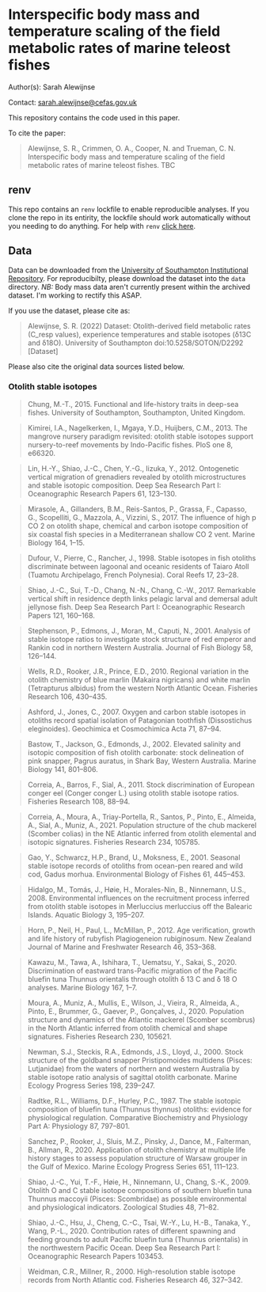 # Interspecific body mass and temperature scaling of the field metabolic rates of marine teleost fishes

Author(s): Sarah Alewijnse

Contact: sarah.alewijnse@cefas.gov.uk

This repository contains the code used in this paper.

To cite the paper:

> Alewijnse, S. R., Crimmen, O. A., Cooper, N. and Trueman, C. N. Interspecific body mass and temperature scaling of the field metabolic rates of marine teleost fishes. TBC

## renv

This repo contains an `renv` lockfile to enable reproducible analyses.
If you clone the repo in its entirity, the lockfile should work automatically without you needing to do anything.
For help with `renv` [click here](https://rstudio.github.io/renv/articles/renv.html).

## Data

Data can be downloaded from the [University of Southampton Institutional Repository](http://dx.doi.org/10.5258/SOTON/D2292). 
For reproducibilty, please download the dataset into the `data` directory.
*NB:* Body mass data aren't currently present within the archived dataset.
I'm working to rectify this ASAP.

If you use the dataset, please cite as:

> Alewijnse, S. R. (2022) Dataset: Otolith-derived field metabolic rates (C_resp values), experience temperatures and stable isotopes (δ13C and δ18O). University of Southampton doi:10.5258/SOTON/D2292 [Dataset]

Please also cite the original data sources listed below.

### Otolith stable isotopes

> Chung, M.-T., 2015. Functional and life-history traits in deep-sea fishes. University of Southampton, Southampton, United Kingdom.

> Kimirei, I.A., Nagelkerken, I., Mgaya, Y.D., Huijbers, C.M., 2013. The mangrove nursery paradigm revisited: otolith stable isotopes support nursery-to-reef movements by Indo-Pacific fishes. PloS one 8, e66320.

> Lin, H.-Y., Shiao, J.-C., Chen, Y.-G., Iizuka, Y., 2012. Ontogenetic vertical migration of grenadiers revealed by otolith microstructures and stable isotopic composition. Deep Sea Research Part I: Oceanographic Research Papers 61, 123–130.

> Mirasole, A., Gillanders, B.M., Reis-Santos, P., Grassa, F., Capasso, G., Scopelliti, G., Mazzola, A., Vizzini, S., 2017. The influence of high p CO 2 on otolith shape, chemical and carbon isotope composition of six coastal fish species in a Mediterranean shallow CO 2 vent. Marine Biology 164, 1–15.

> Dufour, V., Pierre, C., Rancher, J., 1998. Stable isotopes in fish otoliths discriminate between lagoonal and oceanic residents of Taiaro Atoll (Tuamotu Archipelago, French Polynesia). Coral Reefs 17, 23–28.

> Shiao, J.-C., Sui, T.-D., Chang, N.-N., Chang, C.-W., 2017. Remarkable vertical shift in residence depth links pelagic larval and demersal adult jellynose fish. Deep Sea Research Part I: Oceanographic Research Papers 121, 160–168.

> Stephenson, P., Edmons, J., Moran, M., Caputi, N., 2001. Analysis of stable isotope ratios to investigate stock structure of red emperor and Rankin cod in northern Western Australia. Journal of Fish Biology 58, 126–144.

> Wells, R.D., Rooker, J.R., Prince, E.D., 2010. Regional variation in the otolith chemistry of blue marlin (Makaira nigricans) and white marlin (Tetrapturus albidus) from the western North Atlantic Ocean. Fisheries Research 106, 430–435.

> Ashford, J., Jones, C., 2007. Oxygen and carbon stable isotopes in otoliths record spatial isolation of Patagonian toothfish (Dissostichus eleginoides). Geochimica et Cosmochimica Acta 71, 87–94.

> Bastow, T., Jackson, G., Edmonds, J., 2002. Elevated salinity and isotopic composition of fish otolith carbonate: stock delineation of pink snapper, Pagrus auratus, in Shark Bay, Western Australia. Marine Biology 141, 801–806.

> Correia, A., Barros, F., Sial, A., 2011. Stock discrimination of European conger eel (Conger conger L.) using otolith stable isotope ratios. Fisheries Research 108, 88–94.

> Correia, A., Moura, A., Triay-Portella, R., Santos, P., Pinto, E., Almeida, A., Sial, A., Muniz, A., 2021. Population structure of the chub mackerel (Scomber colias) in the NE Atlantic inferred from otolith elemental and isotopic signatures. Fisheries Research 234, 105785.

> Gao, Y., Schwarcz, H.P., Brand, U., Moksness, E., 2001. Seasonal stable isotope records of otoliths from ocean-pen reared and wild cod, Gadus morhua. Environmental Biology of Fishes 61, 445–453.

> Hidalgo, M., Tomás, J., Høie, H., Morales-Nin, B., Ninnemann, U.S., 2008. Environmental influences on the recruitment process inferred from otolith stable isotopes in Merluccius merluccius off the Balearic Islands. Aquatic Biology 3, 195–207.

> Horn, P., Neil, H., Paul, L., McMillan, P., 2012. Age verification, growth and life history of rubyfish Plagiogeneion rubiginosum. New Zealand Journal of Marine and Freshwater Research 46, 353–368.

> Kawazu, M., Tawa, A., Ishihara, T., Uematsu, Y., Sakai, S., 2020. Discrimination of eastward trans-Pacific migration of the Pacific bluefin tuna Thunnus orientalis through otolith δ 13 C and δ 18 O analyses. Marine Biology 167, 1–7.

> Moura, A., Muniz, A., Mullis, E., Wilson, J., Vieira, R., Almeida, A., Pinto, E., Brummer, G., Gaever, P., Gonçalves, J., 2020. Population structure and dynamics of the Atlantic mackerel (Scomber scombrus) in the North Atlantic inferred from otolith chemical and shape signatures. Fisheries Research 230, 105621.

> Newman, S.J., Steckis, R.A., Edmonds, J.S., Lloyd, J., 2000. Stock structure of the goldband snapper Pristipomoides multidens (Pisces: Lutjanidae) from the waters of northern and western Australia by stable isotope ratio analysis of sagittal otolith carbonate. Marine Ecology Progress Series 198, 239–247.

> Radtke, R.L., Williams, D.F., Hurley, P.C., 1987. The stable isotopic composition of bluefin tuna (Thunnus thynnus) otoliths: evidence for physiological regulation. Comparative Biochemistry and Physiology Part A: Physiology 87, 797–801.

> Sanchez, P., Rooker, J., Sluis, M.Z., Pinsky, J., Dance, M., Falterman, B., Allman, R., 2020. Application of otolith chemistry at multiple life history stages to assess population structure of Warsaw grouper in the Gulf of Mexico. Marine Ecology Progress Series 651, 111–123.

> Shiao, J.-C., Yui, T.-F., Høie, H., Ninnemann, U., Chang, S.-K., 2009. Otolith O and C stable isotope compositions of southern bluefin tuna Thunnus maccoyii (Pisces: Scombridae) as possible environmental and physiological indicators. Zoological Studies 48, 71–82.

> Shiao, J.-C., Hsu, J., Cheng, C.-C., Tsai, W.-Y., Lu, H.-B., Tanaka, Y., Wang, P.-L., 2020. Contribution rates of different spawning and feeding grounds to adult Pacific bluefin tuna (Thunnus orientalis) in the northwestern Pacific Ocean. Deep Sea Research Part I: Oceanographic Research Papers 103453.

> Weidman, C.R., Millner, R., 2000. High-resolution stable isotope records from North Atlantic cod. Fisheries Research 46, 327–342.
